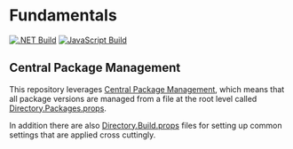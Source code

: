 # Fundamentals

[![.NET Build](https://github.com/aksio-insurtech/Fundamentals/actions/workflows/dotnet-build.yml/badge.svg)](https://github.com/aksio-insurtech/Fundamentals/actions/workflows/dotnet-build.yml)
[![JavaScript Build](https://github.com/aksio-insurtech/Fundamentals/actions/workflows/javascript-build.yml/badge.svg)](https://github.com/aksio-insurtech/Fundamentals/actions/workflows/javascript-build.yml)

## Central Package Management

This repository leverages [Central Package Management](https://learn.microsoft.com/en-us/nuget/consume-packages/Central-Package-Management), which
means that all package versions are managed from a file at the root level called [Directory.Packages.props](./Directory.Packages.props).

In addition there are also [Directory.Build.props](https://learn.microsoft.com/en-us/visualstudio/msbuild/customize-by-directory?view=vs-2022#directorybuildprops-and-directorybuildtargets) files for
setting up common settings that are applied cross cuttingly.